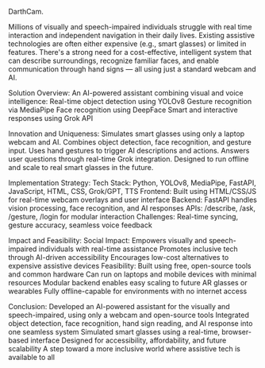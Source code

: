 DarthCam.

Millions of visually and speech-impaired individuals struggle with real time interaction and independent navigation in their daily lives. Existing assistive technologies are often either expensive (e.g., smart glasses) or limited in features. There's a strong need for a cost-effective, intelligent system that can describe surroundings, recognize familiar faces, and enable communication through hand signs — all using just a standard webcam and AI.

Solution Overview:
An AI-powered assistant combining visual and voice intelligence:
Real-time object detection using YOLOv8
Gesture recognition via MediaPipe
Face recognition using DeepFace
Smart and interactive responses using Grok API

Innovation and Uniqueness:
Simulates smart glasses using only a laptop webcam and AI.
Combines object detection, face recognition, and gesture input.
Uses hand gestures to trigger AI descriptions and actions.
Answers user questions through real-time Grok integration.
Designed to run offline and scale to real smart glasses in the future.

Implementation Strategy:
Tech Stack: Python, YOLOv8, MediaPipe, FastAPI, JavaScript, HTML, CSS, Grok/GPT, TTS
Frontend: Built using HTML/CSS/JS for real-time webcam overlays and user interface
Backend: FastAPI handles vision processing, face recognition, and AI responses
APIs: /describe, /ask, /gesture, /login for modular interaction
Challenges: Real-time syncing, gesture accuracy, seamless voice feedback

Impact and Feasibility:
Social Impact:
Empowers visually and speech-impaired individuals with real-time assistance
Promotes inclusive tech through AI-driven accessibility
Encourages low-cost alternatives to expensive assistive devices
Feasibility:
Built using free, open-source tools and common hardware
Can run on laptops and mobile devices with minimal resources
Modular backend enables easy scaling to future AR glasses or wearables
Fully offline-capable for environments with no internet access

Conclusion:
Developed an AI-powered assistant for the visually and speech-impaired, using only a webcam and open-source tools
Integrated object detection, face recognition, hand sign reading, and AI response into one seamless system
Simulated smart glasses using a real-time, browser-based interface
Designed for accessibility, affordability, and future scalability
A step toward a more inclusive world where assistive tech is available to all










